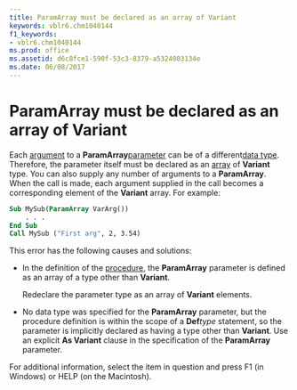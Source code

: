 ```yaml
---
title: ParamArray must be declared as an array of Variant
keywords: vblr6.chm1040144
f1_keywords:
- vblr6.chm1040144
ms.prod: office
ms.assetid: d6c8fce1-590f-53c3-8379-a5324003134e
ms.date: 06/08/2017
---
```



# ParamArray must be declared as an array of Variant

Each [argument](vbe-glossary.md) to a **ParamArray**[parameter](vbe-glossary.md) can be of a different[data type](vbe-glossary.md). Therefore, the parameter itself must be declared as an [array](vbe-glossary.md) of **Variant** type. You can also supply any number of arguments to a **ParamArray**. When the call is made, each argument supplied in the call becomes a corresponding element of the **Variant** array. For example:


```vb
Sub MySub(ParamArray VarArg()) 
    . . . 
End Sub 
Call MySub ("First arg", 2, 3.54) 

```


This error has the following causes and solutions:



- In the definition of the [procedure](vbe-glossary.md), the  **ParamArray** parameter is defined as an array of a type other than **Variant**.
    
    Redeclare the parameter type as an array of  **Variant** elements.
    
- No data type was specified for the  **ParamArray** parameter, but the procedure definition is within the scope of a **Def**_type_ statement, so the parameter is implicitly declared as having a type other than **Variant**. Use an explicit **As Variant** clause in the specification of the **ParamArray** parameter.
    

For additional information, select the item in question and press F1 (in Windows) or HELP (on the Macintosh).

